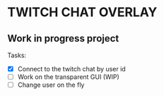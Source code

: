 # TWITCH CHAT OVERLAY
## Work in progress project

Tasks:
- [x] Connect to the twitch chat by user id
- [ ] Work on the transparent GUI (WIP)
- [ ] Change user on the fly